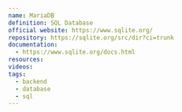 ```yaml
---
name: MariaDB
definition: SQL Database
official website: https://www.sqlite.org/
repository: https://sqlite.org/src/dir?ci=trunk
documentation:
  - https://www.sqlite.org/docs.html
resources: 
videos: 
tags:
  - backend
  - database
  - sql
---
```

